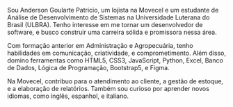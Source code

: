 Sou Anderson Goularte Patricio, um lojista na Movecel e um estudante de Análise de Desenvolvimento de Sistemas na Universidade Luterana do Brasil (ULBRA). Tenho interesse em me tornar um desenvolvedor de software, e busco construir uma carreira sólida e promissora nessa área.

Com formação anterior em Administração e Agropecuária, tenho habilidades em comunicação, criatividade, e comprometimento. Além disso, domino ferramentas como HTML5, CSS3, JavaScript, Python, Excel, Banco de Dados, Lógica de Programação, Bootstrap5, e Figma. 

Na Movecel, contribuo para o atendimento ao cliente, a gestão de estoque, e a elaboração de relatórios. Também sou curioso por aprender novos idiomas, como inglês, espanhol, e italiano.
